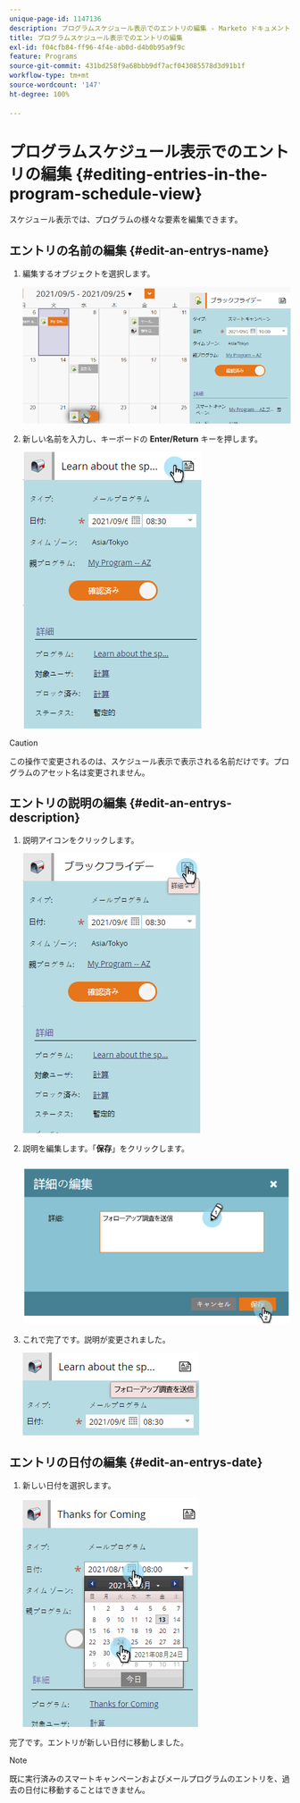 ```yaml
---
unique-page-id: 1147136
description: プログラムスケジュール表示でのエントリの編集 - Marketo ドキュメント - 製品ドキュメント
title: プログラムスケジュール表示でのエントリの編集
exl-id: f04cfb84-ff96-4f4e-ab0d-d4b0b95a9f9c
feature: Programs
source-git-commit: 431bd258f9a68bbb9df7acf043085578d3d91b1f
workflow-type: tm+mt
source-wordcount: '147'
ht-degree: 100%

---
```


# プログラムスケジュール表示でのエントリの編集 {#editing-entries-in-the-program-schedule-view}

スケジュール表示では、プログラムの様々な要素を編集できます。

## エントリの名前の編集 {#edit-an-entrys-name}

1. 編集するオブジェクトを選択します。

   ![](assets/image2014-9-18-18-3a1-3a36.png)

1. 新しい名前を入力し、キーボードの **Enter/Return** キーを押します。

   ![](assets/image2014-9-18-18-3a1-3a53.png)

>[!CAUTION]
>
>この操作で変更されるのは、スケジュール表示で表示される名前だけです。プログラムのアセット名は変更されません。

## エントリの説明の編集 {#edit-an-entrys-description}

1. 説明アイコンをクリックします。

   ![](assets/image2014-9-18-18-3a3-3a7.png)

1. 説明を編集します。「**保存**」をクリックします。

   ![](assets/image2014-9-18-18-3a3-3a22.png)

1. これで完了です。説明が変更されました。

   ![](assets/image2014-9-18-18-3a3-3a48.png)

## エントリの日付の編集 {#edit-an-entrys-date}

1. 新しい日付を選択します。

   ![](assets/image2014-9-18-18-3a4-3a39.png)

完了です。エントリが新しい日付に移動しました。

>[!NOTE]
>
> 既に実行済みのスマートキャンペーンおよびメールプログラムのエントリを、過去の日付に移動することはできません。
